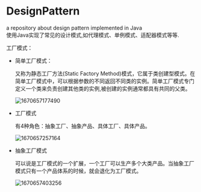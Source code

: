 # DesignPattern
a repository about design pattern implemented in Java   
使用Java实现了常见的设计模式,如代理模式、单例模式、适配器模式等等.

工厂模式：

- 简单工厂模式：

  又称为静态工厂方法(Static Factory Method)模式，它属于类创建型模式。在简单工厂模式中，可以根据参数的不同返回不同类的实例。简单工厂模式专门定义一个类来负责创建其他类的实例,被创建的实例通常都具有共同的父类。

  ![1670657177490](C:\Users\User\AppData\Local\Temp\1670657177490.png)

- 工厂模式

  有4种角色：抽象工厂、抽象产品、具体工厂、具体产品。

  ![1670657257164](C:\Users\User\AppData\Local\Temp\1670657257164.png)

- 抽象工厂模式

  可以说是工厂模式的一个扩展，一个工厂可以生产多个大类产品。当抽象工厂模式只有一个产品体系的时候，就会退化为工厂模式。

  ![1670657403256](C:\Users\User\AppData\Local\Temp\1670657403256.png)

  